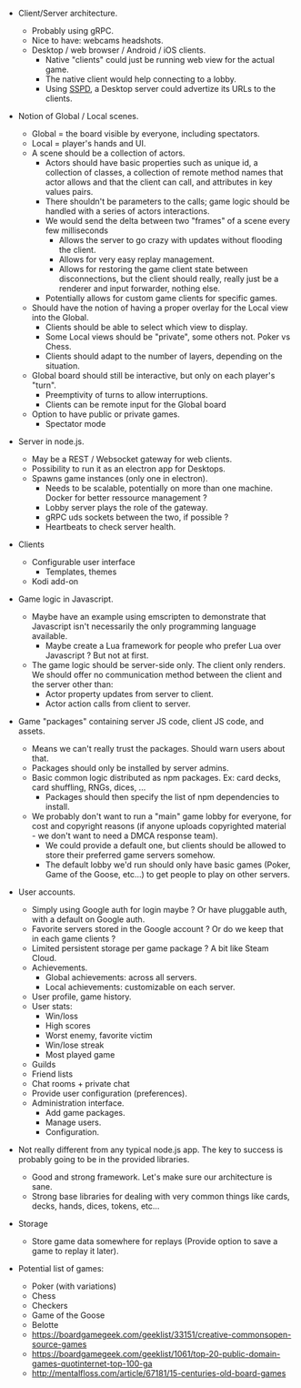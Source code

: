 - Client/Server architecture.
  - Probably using gRPC.
  - Nice to have: webcams headshots.
  - Desktop / web browser / Android / iOS clients.
    - Native "clients" could just be running web view for the actual game.
    - The native client would help connecting to a lobby.
    - Using [SSPD](https://en.wikipedia.org/wiki/Simple_Service_Discovery_Protocol), a Desktop server could advertize its URLs to the clients.

- Notion of Global / Local scenes.
  - Global = the board visible by everyone, including spectators.
  - Local = player's hands and UI.
  - A scene should be a collection of actors.
    - Actors should have basic properties such as unique id, a collection of classes, a collection of remote method names that actor allows and that the client can call, and attributes in key values pairs.
    - There shouldn't be parameters to the calls; game logic should be handled with a series of actors interactions.
    - We would send the delta between two "frames" of a scene every few milliseconds
      - Allows the server to go crazy with updates without flooding the client.
      - Allows for very easy replay management.
      - Allows for restoring the game client state between disconnections, but the client should really, really just be a renderer and input forwarder, nothing else.
    - Potentially allows for custom game clients for specific games.
  - Should have the notion of having a proper overlay for the Local view into the Global.
    - Clients should be able to select which view to display.
    - Some Local views should be "private", some others not. Poker vs Chess.
    - Clients should adapt to the number of layers, depending on the situation.
  - Global board should still be interactive, but only on each player's "turn".
    - Preemptivity of turns to allow interruptions.
    - Clients can be remote input for the Global board
  - Option to have public or private games.
    - Spectator mode

- Server in node.js.
  - May be a REST / Websocket gateway for web clients.
  - Possibility to run it as an electron app for Desktops.
  - Spawns game instances (only one in electron).
    - Needs to be scalable, potentially on more than one machine. Docker for better ressource management ?
    - Lobby server plays the role of the gateway.
    - gRPC uds sockets between the two, if possible ?
    - Heartbeats to check server health.

- Clients
  - Configurable user interface
    - Templates, themes
  - Kodi add-on

- Game logic in Javascript.
  - Maybe have an example using emscripten to demonstrate that Javascript isn't necessarily the only programming language available.
    - Maybe create a Lua framework for people who prefer Lua over Javascript ? But not at first.
  - The game logic should be server-side only. The client only renders. We should offer no communication method between the client and the server other than:
    - Actor property updates from server to client.
    - Actor action calls from client to server.

- Game "packages" containing server JS code, client JS code, and assets.
  - Means we can't really trust the packages. Should warn users about that.
  - Packages should only be installed by server admins.
  - Basic common logic distributed as npm packages. Ex: card decks, card shuffling, RNGs, dices, ...
    - Packages should then specify the list of npm dependencies to install.
  - We probably don't want to run a "main" game lobby for everyone, for cost and copyright reasons (if anyone uploads copyrighted material - we don't want to need a DMCA response team).
    - We could provide a default one, but clients should be allowed to store their preferred game servers somehow.
    - The default lobby we'd run should only have basic games (Poker, Game of the Goose, etc...) to get people to play on other servers.

- User accounts.
  - Simply using Google auth for login maybe ? Or have pluggable auth, with a default on Google auth.
  - Favorite servers stored in the Google account ? Or do we keep that in each game clients ?
  - Limited persistent storage per game package ? A bit like Steam Cloud.
  - Achievements.
    - Global achievements: across all servers.
    - Local achievements: customizable on each server.
  - User profile, game history.
  - User stats: 
    - Win/loss
    - High scores
    - Worst enemy, favorite victim
    - Win/lose streak
    - Most played game
  - Guilds
  - Friend lists
  - Chat rooms + private chat
  - Provide user configuration (preferences).
  - Administration interface.
    - Add game packages.
    - Manage users.
    - Configuration.

- Not really different from any typical node.js app. The key to success is probably going to be in the provided libraries.
  - Good and strong framework. Let's make sure our architecture is sane.
  - Strong base libraries for dealing with very common things like cards, decks, hands, dices, tokens, etc...

- Storage
  - Store game data somewhere for replays (Provide option to save a game to replay it later).

- Potential list of games:
  - Poker (with variations)
  - Chess
  - Checkers
  - Game of the Goose
  - Belotte
  - https://boardgamegeek.com/geeklist/33151/creative-commonsopen-source-games
  - https://boardgamegeek.com/geeklist/1061/top-20-public-domain-games-quotinternet-top-100-ga
  - http://mentalfloss.com/article/67181/15-centuries-old-board-games
